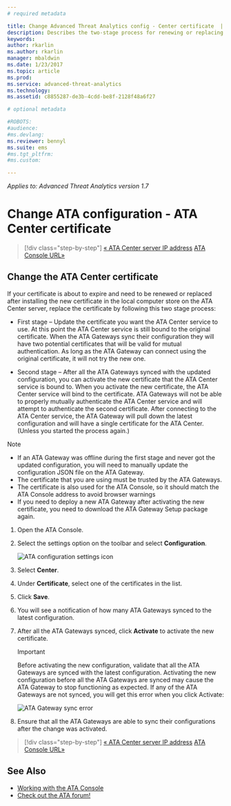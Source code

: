 ```yaml
---
# required metadata

title: Change Advanced Threat Analytics config - Center certificate  | Microsoft Docs
description: Describes the two-stage process for renewing or replacing the certificate in the local computer store on the ATA Center server. 
keywords:
author: rkarlin
ms.author: rkarlin
manager: mbaldwin
ms.date: 1/23/2017
ms.topic: article
ms.prod:
ms.service: advanced-threat-analytics
ms.technology:
ms.assetid: c8855287-de3b-4cdd-be8f-2128f48a6f27

# optional metadata

#ROBOTS:
#audience:
#ms.devlang:
ms.reviewer: bennyl
ms.suite: ems
#ms.tgt_pltfrm:
#ms.custom:

---
```


*Applies to: Advanced Threat Analytics version 1.7*



# Change ATA configuration - ATA Center certificate

>[!div class="step-by-step"]
[« ATA Center server IP address](modifying-ata-config-centerip.md)
[ATA Console URL»](modifying-ata-config-consoleurl.md)

## Change the ATA Center certificate
If your certificate is about to expire and need to be renewed or replaced after installing the new certificate in the local computer store on the ATA Center server, replace the certificate by following this two stage process:

-   First stage – Update the certificate you want the ATA Center service to use. At this point the ATA Center service is still bound to the original certificate. When the ATA Gateways sync their configuration they will have two potential certificates that will be valid for mutual authentication. As long as the ATA Gateway can connect using the original certificate, it will not try the new one.

-   Second stage – After all the ATA Gateways synced with the updated configuration, you can activate the new certificate that the ATA Center service is bound to. When you activate the new certificate, the ATA Center service will bind to the certificate. ATA Gateways will not be able to properly mutually authenticate the ATA Center service and will attempt to authenticate the second certificate. After connecting to the ATA Center service, the ATA Gateway will pull down the latest configuration and will have a single certificate for the ATA Center. (Unless you started the process again.)

> [!NOTE]
> -   If an ATA Gateway was offline during the first stage and never got the updated configuration, you will need to manually update the configuration JSON file on the ATA Gateway.
> -   The certificate that you are using must be trusted by the ATA Gateways.
> -   The certificate is also used for the ATA Console, so it should match the ATA Console address to avoid browser warnings
> -   If you need to deploy a new ATA Gateway after activating the new certificate, you need to download the ATA Gateway Setup package again.

1.  Open the ATA Console.

2.  Select the settings option on the toolbar and select **Configuration**.

    ![ATA configuration settings icon](media/ATA-config-icon.JPG)

3.  Select **Center**.

4.  Under **Certificate**, select one of the certificates in the list.

5.  Click **Save**.

6.  You will see a notification of how many ATA Gateways synced to the latest configuration.

7.  After all the ATA Gateways synced, click **Activate** to activate the new certificate.
	>[!IMPORTANT]
	>Before activating the new configuration, validate that all the ATA Gateways are synced with the latest configuration. Activating the new configuration before all the ATA Gateways are synced may cause the ATA Gateway to stop functioning as expected. If any of the ATA Gateways are not synced, you will get this error when you click Activate:
	>
	>    ![ATA Gateway sync error](media/ataGW-not-synced.png)

8.  Ensure that all the ATA Gateways are able to sync their configurations after the change was activated.

>[!div class="step-by-step"]
[« ATA Center server IP address](modifying-ata-config-centerip.md)
[ATA Console URL»](modifying-ata-config-consoleurl.md)

## See Also
- [Working with the ATA Console](working-with-ata-console.md)
- [Check out the ATA forum!](https://aka.ms/ata-forum)
